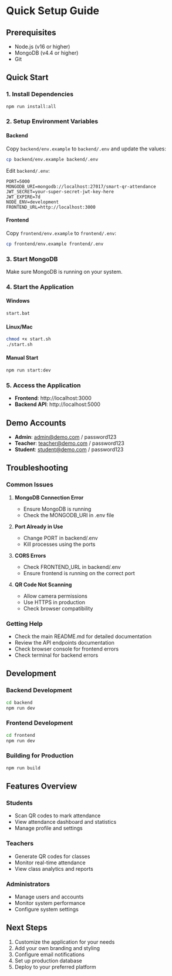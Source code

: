 # Quick Setup Guide

## Prerequisites
- Node.js (v16 or higher)
- MongoDB (v4.4 or higher)
- Git

## Quick Start

### 1. Install Dependencies
```bash
npm run install:all
```

### 2. Setup Environment Variables

#### Backend
Copy `backend/env.example` to `backend/.env` and update the values:
```bash
cp backend/env.example backend/.env
```

Edit `backend/.env`:
```env
PORT=5000
MONGODB_URI=mongodb://localhost:27017/smart-qr-attendance
JWT_SECRET=your-super-secret-jwt-key-here
JWT_EXPIRE=7d
NODE_ENV=development
FRONTEND_URL=http://localhost:3000
```

#### Frontend
Copy `frontend/env.example` to `frontend/.env`:
```bash
cp frontend/env.example frontend/.env
```

### 3. Start MongoDB
Make sure MongoDB is running on your system.

### 4. Start the Application

#### Windows
```bash
start.bat
```

#### Linux/Mac
```bash
chmod +x start.sh
./start.sh
```

#### Manual Start
```bash
npm run start:dev
```

### 5. Access the Application
- **Frontend**: http://localhost:3000
- **Backend API**: http://localhost:5000

## Demo Accounts
- **Admin**: admin@demo.com / password123
- **Teacher**: teacher@demo.com / password123
- **Student**: student@demo.com / password123

## Troubleshooting

### Common Issues

1. **MongoDB Connection Error**
   - Ensure MongoDB is running
   - Check the MONGODB_URI in .env file

2. **Port Already in Use**
   - Change PORT in backend/.env
   - Kill processes using the ports

3. **CORS Errors**
   - Check FRONTEND_URL in backend/.env
   - Ensure frontend is running on the correct port

4. **QR Code Not Scanning**
   - Allow camera permissions
   - Use HTTPS in production
   - Check browser compatibility

### Getting Help
- Check the main README.md for detailed documentation
- Review the API endpoints documentation
- Check browser console for frontend errors
- Check terminal for backend errors

## Development

### Backend Development
```bash
cd backend
npm run dev
```

### Frontend Development
```bash
cd frontend
npm run dev
```

### Building for Production
```bash
npm run build
```

## Features Overview

### Students
- Scan QR codes to mark attendance
- View attendance dashboard and statistics
- Manage profile and settings

### Teachers
- Generate QR codes for classes
- Monitor real-time attendance
- View class analytics and reports

### Administrators
- Manage users and accounts
- Monitor system performance
- Configure system settings

## Next Steps
1. Customize the application for your needs
2. Add your own branding and styling
3. Configure email notifications
4. Set up production database
5. Deploy to your preferred platform
